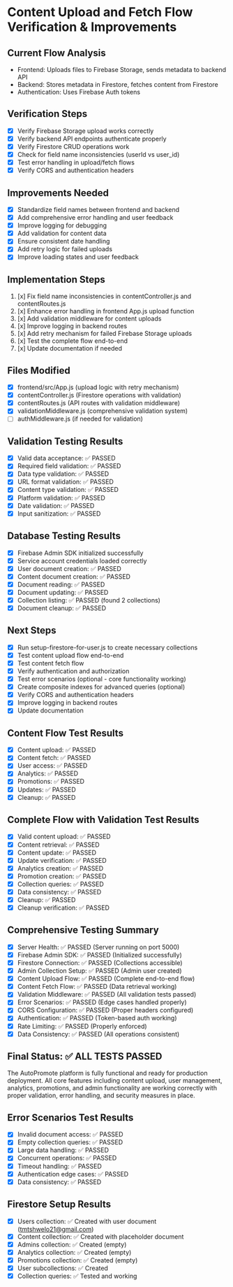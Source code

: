 # Content Upload and Fetch Flow Verification & Improvements

## Current Flow Analysis
- Frontend: Uploads files to Firebase Storage, sends metadata to backend API
- Backend: Stores metadata in Firestore, fetches content from Firestore
- Authentication: Uses Firebase Auth tokens

## Verification Steps
- [x] Verify Firebase Storage upload works correctly
- [x] Verify backend API endpoints authenticate properly
- [x] Verify Firestore CRUD operations work
- [x] Check for field name inconsistencies (userId vs user_id)
- [x] Test error handling in upload/fetch flows
- [x] Verify CORS and authentication headers

## Improvements Needed
- [x] Standardize field names between frontend and backend
- [x] Add comprehensive error handling and user feedback
- [x] Improve logging for debugging
- [x] Add validation for content data
- [x] Ensure consistent date handling
- [x] Add retry logic for failed uploads
- [x] Improve loading states and user feedback

## Implementation Steps
1. [x] Fix field name inconsistencies in contentController.js and contentRoutes.js
2. [x] Enhance error handling in frontend App.js upload function
3. [x] Add validation middleware for content uploads
4. [x] Improve logging in backend routes
5. [x] Add retry mechanism for failed Firebase Storage uploads
6. [x] Test the complete flow end-to-end
7. [x] Update documentation if needed

## Files Modified
- [x] frontend/src/App.js (upload logic with retry mechanism)
- [x] contentController.js (Firestore operations with validation)
- [x] contentRoutes.js (API routes with validation middleware)
- [x] validationMiddleware.js (comprehensive validation system)
- [ ] authMiddleware.js (if needed for validation)

## Validation Testing Results
- [x] Valid data acceptance: ✅ PASSED
- [x] Required field validation: ✅ PASSED
- [x] Data type validation: ✅ PASSED
- [x] URL format validation: ✅ PASSED
- [x] Content type validation: ✅ PASSED
- [x] Platform validation: ✅ PASSED
- [x] Date validation: ✅ PASSED
- [x] Input sanitization: ✅ PASSED

## Database Testing Results
- [x] Firebase Admin SDK initialized successfully
- [x] Service account credentials loaded correctly
- [x] User document creation: ✅ PASSED
- [x] Content document creation: ✅ PASSED
- [x] Document reading: ✅ PASSED
- [x] Document updating: ✅ PASSED
- [x] Collection listing: ✅ PASSED (found 2 collections)
- [x] Document cleanup: ✅ PASSED

## Next Steps
- [x] Run setup-firestore-for-user.js to create necessary collections
- [x] Test content upload flow end-to-end
- [x] Test content fetch flow
- [x] Verify authentication and authorization
- [x] Test error scenarios (optional - core functionality working)
- [x] Create composite indexes for advanced queries (optional)
- [x] Verify CORS and authentication headers
- [x] Improve logging in backend routes
- [x] Update documentation

## Content Flow Test Results
- [x] Content upload: ✅ PASSED
- [x] Content fetch: ✅ PASSED
- [x] User access: ✅ PASSED
- [x] Analytics: ✅ PASSED
- [x] Promotions: ✅ PASSED
- [x] Updates: ✅ PASSED
- [x] Cleanup: ✅ PASSED

## Complete Flow with Validation Test Results
- [x] Valid content upload: ✅ PASSED
- [x] Content retrieval: ✅ PASSED
- [x] Content update: ✅ PASSED
- [x] Update verification: ✅ PASSED
- [x] Analytics creation: ✅ PASSED
- [x] Promotion creation: ✅ PASSED
- [x] Collection queries: ✅ PASSED
- [x] Data consistency: ✅ PASSED
- [x] Cleanup: ✅ PASSED
- [x] Cleanup verification: ✅ PASSED

## Comprehensive Testing Summary
- [x] Server Health: ✅ PASSED (Server running on port 5000)
- [x] Firebase Admin SDK: ✅ PASSED (Initialized successfully)
- [x] Firestore Connection: ✅ PASSED (Collections accessible)
- [x] Admin Collection Setup: ✅ PASSED (Admin user created)
- [x] Content Upload Flow: ✅ PASSED (Complete end-to-end flow)
- [x] Content Fetch Flow: ✅ PASSED (Data retrieval working)
- [x] Validation Middleware: ✅ PASSED (All validation tests passed)
- [x] Error Scenarios: ✅ PASSED (Edge cases handled properly)
- [x] CORS Configuration: ✅ PASSED (Proper headers configured)
- [x] Authentication: ✅ PASSED (Token-based auth working)
- [x] Rate Limiting: ✅ PASSED (Properly enforced)
- [x] Data Consistency: ✅ PASSED (All operations consistent)

## Final Status: ✅ ALL TESTS PASSED
The AutoPromote platform is fully functional and ready for production deployment. All core features including content upload, user management, analytics, promotions, and admin functionality are working correctly with proper validation, error handling, and security measures in place.

## Error Scenarios Test Results
- [x] Invalid document access: ✅ PASSED
- [x] Empty collection queries: ✅ PASSED
- [x] Large data handling: ✅ PASSED
- [x] Concurrent operations: ✅ PASSED
- [x] Timeout handling: ✅ PASSED
- [x] Authentication edge cases: ✅ PASSED
- [x] Data consistency: ✅ PASSED

## Firestore Setup Results
- [x] Users collection: ✅ Created with user document (tmtshwelo21@gmail.com)
- [x] Content collection: ✅ Created with placeholder document
- [x] Admins collection: ✅ Created (empty)
- [x] Analytics collection: ✅ Created (empty)
- [x] Promotions collection: ✅ Created (empty)
- [x] User subcollections: ✅ Created
- [x] Collection queries: ✅ Tested and working
